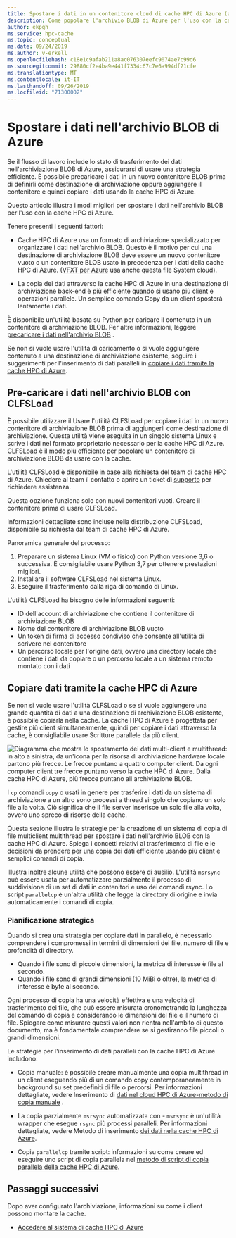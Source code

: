 ```yaml
---
title: Spostare i dati in un contenitore cloud di cache HPC di Azure (anteprima)
description: Come popolare l'archivio BLOB di Azure per l'uso con la cache HPC di Azure
author: ekpgh
ms.service: hpc-cache
ms.topic: conceptual
ms.date: 09/24/2019
ms.author: v-erkell
ms.openlocfilehash: c18e1c9afab211a8ac076307eefc9074ae7c99d6
ms.sourcegitcommit: 29880cf2e4ba9e441f7334c67c7e6a994df21cfe
ms.translationtype: MT
ms.contentlocale: it-IT
ms.lasthandoff: 09/26/2019
ms.locfileid: "71300002"
---
```

# <a name="move-data-to-azure-blob-storage"></a>Spostare i dati nell'archivio BLOB di Azure

Se il flusso di lavoro include lo stato di trasferimento dei dati nell'archiviazione BLOB di Azure, assicurarsi di usare una strategia efficiente. È possibile precaricare i dati in un nuovo contenitore BLOB prima di definirli come destinazione di archiviazione oppure aggiungere il contenitore e quindi copiare i dati usando la cache HPC di Azure.

Questo articolo illustra i modi migliori per spostare i dati nell'archivio BLOB per l'uso con la cache HPC di Azure.

Tenere presenti i seguenti fattori:

* Cache HPC di Azure usa un formato di archiviazione specializzato per organizzare i dati nell'archivio BLOB. Questo è il motivo per cui una destinazione di archiviazione BLOB deve essere un nuovo contenitore vuoto o un contenitore BLOB usato in precedenza per i dati della cache HPC di Azure. ([VFXT per Azure](https://azure.microsoft.com/services/storage/avere-vfxt/) usa anche questa file System cloud).

* La copia dei dati attraverso la cache HPC di Azure in una destinazione di archiviazione back-end è più efficiente quando si usano più client e operazioni parallele. Un semplice comando Copy da un client sposterà lentamente i dati.

È disponibile un'utilità basata su Python per caricare il contenuto in un contenitore di archiviazione BLOB. Per altre informazioni, leggere [precaricare i dati nell'archivio BLOB](#pre-load-data-in-blob-storage-with-clfsload) .

Se non si vuole usare l'utilità di caricamento o si vuole aggiungere contenuto a una destinazione di archiviazione esistente, seguire i suggerimenti per l'inserimento di dati paralleli in [copiare i dati tramite la cache HPC di Azure](#copy-data-through-the-azure-hpc-cache). 

## <a name="pre-load-data-in-blob-storage-with-clfsload"></a>Pre-caricare i dati nell'archivio BLOB con CLFSLoad

È possibile utilizzare il <!--[Avere CLFSLoad](https://aka.ms/avere-clfsload)--> Usare l'utilità CLFSLoad per copiare i dati in un nuovo contenitore di archiviazione BLOB prima di aggiungerli come destinazione di archiviazione. Questa utilità viene eseguita in un singolo sistema Linux e scrive i dati nel formato proprietario necessario per la cache HPC di Azure. CLFSLoad è il modo più efficiente per popolare un contenitore di archiviazione BLOB da usare con la cache.

L'utilità CLFSLoad è disponibile in base alla richiesta del team di cache HPC di Azure. Chiedere al team il contatto o aprire un ticket di [supporto](hpc-cache-support-ticket.md) per richiedere assistenza.

Questa opzione funziona solo con nuovi contenitori vuoti. Creare il contenitore prima di usare CLFSLoad.

Informazioni dettagliate sono incluse nella distribuzione CLFSLoad, disponibile su richiesta dal team di cache HPC di Azure. <!-- [Avere CLFSLoad readme](https://github.com/microsoft/Avere-CLFSLoad/blob/master/README.md). --><!-- caution literal link -->

Panoramica generale del processo:

1. Preparare un sistema Linux (VM o fisico) con Python versione 3,6 o successiva. È consigliabile usare Python 3,7 per ottenere prestazioni migliori.
1. Installare il software CLFSLoad nel sistema Linux.
1. Eseguire il trasferimento dalla riga di comando di Linux.

L'utilità CLFSLoad ha bisogno delle informazioni seguenti:

* ID dell'account di archiviazione che contiene il contenitore di archiviazione BLOB
* Nome del contenitore di archiviazione BLOB vuoto
* Un token di firma di accesso condiviso che consente all'utilità di scrivere nel contenitore
* Un percorso locale per l'origine dati, ovvero una directory locale che contiene i dati da copiare o un percorso locale a un sistema remoto montato con i dati

<!-- The requirements are explained in detail in the [Avere CLFSLoad readme](https://aka.ms/avere-clfsload). -->

## <a name="copy-data-through-the-azure-hpc-cache"></a>Copiare dati tramite la cache HPC di Azure

Se non si vuole usare l'utilità CLFSLoad o se si vuole aggiungere una grande quantità di dati a una destinazione di archiviazione BLOB esistente, è possibile copiarla nella cache. La cache HPC di Azure è progettata per gestire più client simultaneamente, quindi per copiare i dati attraverso la cache, è consigliabile usare Scritture parallele da più client.

![Diagramma che mostra lo spostamento dei dati multi-client e multithread: in alto a sinistra, da un'icona per la risorsa di archiviazione hardware locale partono più frecce. Le frecce puntano a quattro computer client. Da ogni computer client tre frecce puntano verso la cache HPC di Azure. Dalla cache HPC di Azure, più frecce puntano all'archiviazione BLOB.](media/hpc-cache-parallel-ingest.png) 

I ``cp`` comandi ``copy`` o usati in genere per trasferire i dati da un sistema di archiviazione a un altro sono processi a thread singolo che copiano un solo file alla volta. Ciò significa che il file server inserisce un solo file alla volta, ovvero uno spreco di risorse della cache.

Questa sezione illustra le strategie per la creazione di un sistema di copia di file multiclient multithread per spostare i dati nell'archivio BLOB con la cache HPC di Azure. Spiega i concetti relativi al trasferimento di file e le decisioni da prendere per una copia dei dati efficiente usando più client e semplici comandi di copia.

Illustra inoltre alcune utilità che possono essere di ausilio. L'utilità ``msrsync`` può essere usata per automatizzare parzialmente il processo di suddivisione di un set di dati in contenitori e uso dei comandi rsync. Lo script ``parallelcp`` è un'altra utilità che legge la directory di origine e invia automaticamente i comandi di copia.

### <a name="strategic-planning"></a>Pianificazione strategica

Quando si crea una strategia per copiare dati in parallelo, è necessario comprendere i compromessi in termini di dimensioni dei file, numero di file e profondità di directory.

* Quando i file sono di piccole dimensioni, la metrica di interesse è file al secondo.
* Quando i file sono di grandi dimensioni (10 MiBi o oltre), la metrica di interesse è byte al secondo.

Ogni processo di copia ha una velocità effettiva e una velocità di trasferimento dei file, che può essere misurata cronometrando la lunghezza del comando di copia e considerando le dimensioni del file e il numero di file. Spiegare come misurare questi valori non rientra nell'ambito di questo documento, ma è fondamentale comprendere se si gestiranno file piccoli o grandi dimensioni.

Le strategie per l'inserimento di dati paralleli con la cache HPC di Azure includono:

* Copia manuale: è possibile creare manualmente una copia multithread in un client eseguendo più di un comando copy contemporaneamente in background su set predefiniti di file o percorsi. Per informazioni dettagliate, vedere Inserimento di [dati nel cloud HPC di Azure-metodo di copia manuale](hpc-cache-ingest-manual.md) .

* La copia parzialmente ``msrsync`` automatizzata con  -  ``msrsync`` è un'utilità wrapper che esegue ``rsync`` più processi paralleli. Per informazioni dettagliate, vedere Metodo di inserimento [dei dati nella cache HPC di Azure](hpc-cache-ingest-msrsync.md).

* Copia ``parallelcp`` tramite script: informazioni su come creare ed eseguire uno script di copia parallela nel [metodo di script di copia parallela della cache HPC di Azure](hpc-cache-ingest-parallelcp.md).

## <a name="next-steps"></a>Passaggi successivi

Dopo aver configurato l'archiviazione, informazioni su come i client possono montare la cache.

* [Accedere al sistema di cache HPC di Azure](hpc-cache-mount.md)

